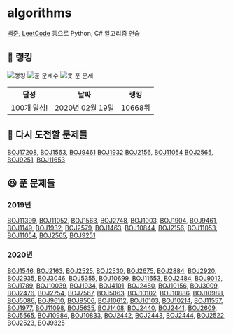 # algorithms

[백준](noj.am), [LeetCode](https://leetcode.com/) 등으로 Python, C# 알고리즘 연습

## 🚩 랭킹

![랭킹](https://algo-badge.herokuapp.com/badge/unodostre/rank) ![푼 문제수](https://algo-badge.herokuapp.com/badge/unodostre/success) ![못 푼 문제](https://algo-badge.herokuapp.com/badge/unodostre/fail)

<table>
    <tr>
        <th align="center">달성</th>
        <th align="center">날짜</th>
        <th align="center">랭킹</th>
    </tr>
    <tr>
        <td align="center">100개 달성!</td>
        <td align="center">2020년 02월 19일</td>
        <td align="center">10668위</td>
    </tr>
</table>

## 🤔 다시 도전할 문제들

[BOJ17208](https://www.acmicpc.net/problem/17208), [BOJ1563](https://www.acmicpc.net/problem/1563), [BOJ9461](https://www.acmicpc.net/problem/9461) [BOJ1932](https://www.acmicpc.net/problem/1932) [BOJ2156](https://www.acmicpc.net/problem/2156), [BOJ11054](https://www.acmicpc.net/problem/11054) [BOJ2565](https://www.acmicpc.net/problem/2565), [BOJ9251](https://www.acmicpc.net/problem/9251), [BOJ11653](https://www.acmicpc.net/problem/11653)

## 😆 푼 문제들

### 2019년

[BOJ11399](https://www.acmicpc.net/problem/11399), [BOJ11052](https://www.acmicpc.net/problem/11052), [BOJ1563](https://www.acmicpc.net/problem/1563), [BOJ2748](https://www.acmicpc.net/problem/2748), [BOJ1003](https://www.acmicpc.net/problem/1003), [BOJ1904](https://www.acmicpc.net/problem/1904), [BOJ9461](https://www.acmicpc.net/problem/9461), [BOJ1149](https://www.acmicpc.net/problem/1149), [BOJ1932](https://www.acmicpc.net/problem/1932), [BOJ2579](https://www.acmicpc.net/problem/2579), [BOJ1463](https://www.acmicpc.net/problem/1463), [BOJ10844](https://www.acmicpc.net/problem/10844),
[BOJ2156](https://www.acmicpc.net/problem/2156), [BOJ11053](https://www.acmicpc.net/problem/11053), [BOJ11054](https://www.acmicpc.net/problem/11054), [BOJ2565](https://www.acmicpc.net/problem/2565), [BOJ9251](https://www.acmicpc.net/problem/9251)

### 2020년

[BOJ1546](https://www.acmicpc.net/problem/1546), [BOJ2163](https://www.acmicpc.net/problem/2163), [BOJ2525](https://www.acmicpc.net/problem/2525), [BOJ2530](https://www.acmicpc.net/problem/2530), [BOJ2675](https://www.acmicpc.net/problem/2675), [BOJ2884](https://www.acmicpc.net/problem/2884), [BOJ2920](https://www.acmicpc.net/problem/2920), [BOJ2935](https://www.acmicpc.net/problem/2935), [BOJ3046](https://www.acmicpc.net/problem/3046), [BOJ5355](https://www.acmicpc.net/problem/5355), [BOJ10699](https://www.acmicpc.net/problem/10699), [BOJ11653](https://www.acmicpc.net/problem/11653), [BOJ2484](https://www.acmicpc.net/problem/2484), [BOJ9012](https://www.acmicpc.net/problem/9012), [BOJ1789](https://www.acmicpc.net/problem/1789), [BOJ10039](https://www.acmicpc.net/problem/10039), [BOJ1934](https://www.acmicpc.net/problem/1934), [BOJ4101](https://www.acmicpc.net/problem/4101), [BOJ2480](https://www.acmicpc.net/problem/2480), [BOJ10156](https://www.acmicpc.net/problem/10156), [BOJ3009](https://www.acmicpc.net/problem/3009), [BOJ2476](https://www.acmicpc.net/problem/2476), [BOJ2754](https://www.acmicpc.net/problem/2754), [BOJ7567](https://www.acmicpc.net/problem/7567), [BOJ5063](https://www.acmicpc.net/problem/5063), [BOJ10102](https://www.acmicpc.net/problem/10102), [BOJ10886](https://www.acmicpc.net/problem/10886), [BOJ10988](https://www.acmicpc.net/problem/10988), [BOJ5086](https://www.acmicpc.net/problem/5086), [BOJ9610](https://www.acmicpc.net/problem/9610), [BOJ9506](https://www.acmicpc.net/problem/9506), [BOJ10612](https://www.acmicpc.net/problem/10612), [BOJ10103](https://www.acmicpc.net/problem/10103), [BOJ10214](https://www.acmicpc.net/problem/10214), [BOJ11557](https://www.acmicpc.net/problem/11557), [BOJ1977](https://www.acmicpc.net/problem/1977), [BOJ11098](https://www.acmicpc.net/problem/11098), [BOJ5635](https://www.acmicpc.net/problem/5635), [BOJ1408](https://www.acmicpc.net/problem/1408),
[BOJ2440](https://www.acmicpc.net/problem/2440), [BOJ2441](https://www.acmicpc.net/problem/2441), [BOJ2609](https://www.acmicpc.net/problem/2609), [BOJ5565](https://www.acmicpc.net/problem/5565), [BOJ10984](https://www.acmicpc.net/problem/10984), [BOJ10833](https://www.acmicpc.net/problem/10833), [BOJ2442](https://www.acmicpc.net/problem/2442), [BOJ2443](https://www.acmicpc.net/problem/2443), [BOJ2444](https://www.acmicpc.net/problem/2444), [BOJ2522](https://www.acmicpc.net/problem/2522), [BOJ2523](https://www.acmicpc.net/problem/2523), [BOJ9325](https://www.acmicpc.net/problem/9325)
